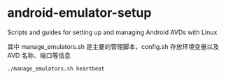 # android-emulator-setup
Scripts and guides for setting up and managing Android AVDs with Linux

其中 manage_emulators.sh 是主要的管理脚本，config.sh 存放环境变量以及 AVD 名称、端口等信息

```bash
./manage_emulators.sh heartbeat
```